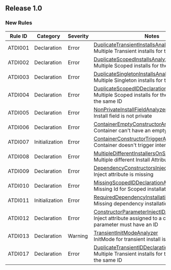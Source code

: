 ﻿## Release 1.0

### New Rules

Rule ID | Category | Severity | Notes
--------|----------|----------|-------
ATDI001  | Declaration  | Error    | [DuplicateTransientInstallsAnalyzer](https://google.com) <br> Multiple Transient installs for the same type
ATDI002  | Declaration  | Error    | [DuplicateScopedInstallsAnalyzer](https://google.com) <br> Multiple Scoped installs for the same type
ATDI003  | Declaration  | Error    | [DuplicateSingletonInstallsAnalyzer](https://google.com) <br> Multiple Singleton installs for the same type
ATDI004  | Declaration  | Error    | [DuplicateScopedIDDeclarationAnalyzer](https://google.com) <br> Multiple Scoped installs for the same type with the same ID
ATDI005  | Declaration  | Error    | [NonPrivateInstallFieldAnalyzer](https://google.com) <br> Install field is not private
ATDI006  | Declaration  | Error    | [ContainerEmptyConstructorAnalyzer](https://google.com) <br> Container can't have an empty constructor
ATDI007  | Initialization  | Error    | [ContainerConstructorTriggerAnalyzer](https://google.com) <br> Container doesn't trigger internal constructor
ATDI008  | Declaration  | Error    | [MultipleDifferentInstallersOnSameFieldAnalyzer](https://google.com) <br> Multiple different Install Attributes
ATDI009  | Declaration  | Error    | [DependencyConstructorsInjectAttributeAnalyzer](https://google.com) <br> Inject attribute is missing
ATDI010  | Declaration  | Error    | [MissingScopedIDDeclarationAnalyzer](https://google.com) <br> Missing Id for Scoped installation
ATDI011  | Initialization  | Error    | [RequiredDependencyInstallationAnalyzer](https://google.com) <br> Missing dependency installation
ATDI012  | Declaration  | Error    | [ConstructorParameterInjectIDAnalyzer](https://google.com) <br> Inject attribute assigned to a constructor parameter must have an ID
ATDI013  | Declaration  | Warning    | [TransientInitModeAnalyzer](https://google.com) <br> InitMode for transient install is ignored
ATDI017  | Declaration  | Error    | [DuplicateTransientIDDeclarationAnalyzer](https://google.com) <br> Multiple Transient installs for the same type with the same ID